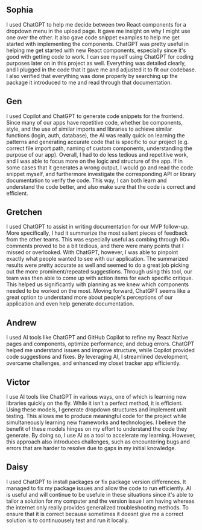 ## Sophia
I used ChatGPT to help me decide between two React components for a dropdown menu in the upload page. It gave me insight on why I might use one over the other. It also gave code snippet examples to help me get started with implementing the components. ChatGPT was pretty useful in helping me get started with new React components, especially since it's good with getting code to work. I can see myself using ChatGPT for coding purposes later on in this project as well. Everything was detailed clearly, and I plugged in the code that it gave me and adjusted it to fit our codebase. I also verified that everything was done properly by searching up the package it introduced to me and read through that documentation.

## Gen
I used Copilot and ChatGPT to generate code snippets for the frontend. Since many of our apps have repetitive code, whether be components, style, and the use of similar imports and libraries to achieve similar functions (login, auth, database), the AI was really quick on learning the patterns and generating accurate code that is specific to our project (e.g. correct file import path, naming of custom components, understanding the purpose of our app). Overall, I had to do less tedious and repetitive work, and I was able to focus more on the logic and structure of the app. If in some cases that it generates a wrong output, I would go and read the code snippet myself, and furthermore investigate the corresponding API or library documentation to verify the code. This way, I can both learn and understand the code better, and also make sure that the code is correct and efficient.

## Gretchen
I used ChatGPT to assist in writing documentation for our MVP follow-up. More specifically, I had it summarize the most salient pieces of feedback from the other teams. This was especially useful as combing through 90+ comments proved to be a bit tedious, and there were many points that I missed or overlooked. With ChatGPT, however, I was able to pinpoint exactly what people wanted to see with our application. The summarized results were pretty accurate as well and seemed to do a great job picking out the more prominent/repeated suggestions. Through using this tool, our team was then able to come up with action items for each specific critique. This helped us significantly with planning as we knew which components needed to be worked on the most. Moving forward, ChatGPT seems like a great option to understand more about people's perceptions of our application and even help generate documentation.

## Andrew
I used AI tools like ChatGPT and GitHub Copilot to refine my React Native pages and components, optimize performance, and debug errors. ChatGPT helped me understand issues and improve structure, while Copilot provided code suggestions and fixes. By leveraging AI, I streamlined development, overcame challenges, and enhanced my closet tracker app efficiently.

## Victor 
I use AI tools like ChatGPT in various ways, one of which is learning new libraries quickly on the fly. While it isn't a perfect method, it is efficient. Using these models, I generate dropdown structures and implement unit testing. This allows me to produce meaningful code for the project while simultaneously learning new frameworks and technologies. I believe the benefit of these models hinges on my effort to understand the code they generate. By doing so, I use AI as a tool to accelerate my learning. However, this approach also introduces challenges, such as encountering bugs and errors that are harder to resolve due to gaps in my initial knowledge.

## Daisy
I used ChatGPT to install packages or fix package version differences. It managed to fix my package issues and allow the code to run efficiently. AI is useful and will continue to be usefule in these situations since it's able to tailor a solution for my computer and the version issue I am having whereas the internet only really provides generalized troubleshooting methods. To ensure that it is correct because sometimes it doesnt give me a correct solution is to continuousely test and run it locally.
